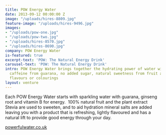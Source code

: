```yaml
---
title: POW Energy Water
date: 2013-09-12 00:00:00 Z
image: "/uploads/hires-8809.jpg"
feature-image: "/uploads/hires-9496.jpg"
images:
- "/uploads/pow-one.jpg"
- "/uploads/pow-two.jpg"
- "/uploads/hires-8570.jpg"
- "/uploads/hires-8690.jpg"
company: POW Energy Water
is-featured: true
excerpt-text: 'POW: The Natural Energy Drink'
carousel-text: 'POW: The Natural Energy Drink'
intro: POW Energy Water brings together the hydrating power of water with natural
  caffeine from guarana, no added sugar, natural sweetness from fruit and no artificial
  flavours or colourings
layout: venture
---
```


Each POW Energy Water starts with sparkling water with guarana, ginseng root and vitamin B for energy.  100% natural fruit and the plant extract Stevia are used to sweeten, and to aid hydration mineral salts are added leaving you with a product that is refreshing, lightly flavoured and has a natural lift to provide good energy through your day.

[powerfulwater.co.uk](http://www.powenergywater.com)